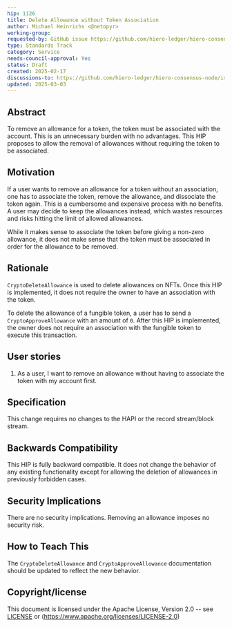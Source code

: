 ```yaml
---
hip: 1126
title: Delete Allowance without Token Association
author: Michael Heinrichs <@netopyr>
working-group:
requested-by: GitHub issue https://github.com/hiero-ledger/hiero-consensus-node/issues/17441
type: Standards Track
category: Service
needs-council-approval: Yes
status: Draft
created: 2025-02-17
discussions-to: https://github.com/hiero-ledger/hiero-consensus-node/issues/17441
updated: 2025-03-03
---
```


## Abstract
To remove an allowance for a token, the token must be associated with the account.
This is an unnecessary burden with no advantages.
This HIP proposes to allow the removal of allowances without requiring the token to be associated.

## Motivation
If a user wants to remove an allowance for a token without an association, one has to associate the token, remove the allowance, and dissociate the token again.
This is a cumbersome and expensive process with no benefits.
A user may decide to keep the allowances instead, which wastes resources and risks hitting the limit of allowed allowances.

While it makes sense to associate the token before giving a non-zero allowance, it does not make sense that the token must be associated in order for the allowance to be removed.

## Rationale
`CryptoDeleteAllowance` is used to delete allowances on NFTs. Once this HIP is implemented, it does not require the owner to have an association with the token.

To delete the allowance of a fungible token, a user has to send a `CryptoApproveAllowance` with an amount of `0`. After this HIP is implemented, the owner does not require an association with the fungible token to execute this transaction.

## User stories
1. As a user, I want to remove an allowance without having to associate the token with my account first.

## Specification
This change requires no changes to the HAPI or the record stream/block stream.

## Backwards Compatibility
This HIP is fully backward compatible. It does not change the behavior of any existing functionality except for allowing the deletion of allowances in previously forbidden cases.

## Security Implications
There are no security implications. Removing an allowance imposes no security risk.

## How to Teach This
The `CryptoDeleteAllowance` and `CryptoApproveAllowance` documentation should be updated to reflect the new behavior.

## Copyright/license
This document is licensed under the Apache License, Version 2.0 --
see [LICENSE](../LICENSE) or (https://www.apache.org/licenses/LICENSE-2.0)
